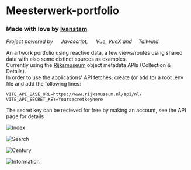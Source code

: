 # Meesterwerk-portfolio
### Made with love by [Ivanstam](https://github.com/Ivanstam)

*Project powered by
<img src="https://cdn.jsdelivr.net/gh/devicons/devicon/icons/javascript/javascript-plain.svg" width="14"/> Javascript,
<img src="https://cdn.jsdelivr.net/gh/devicons/devicon/icons/vuejs/vuejs-original.svg" width="14"/> Vue, VueX and 
<img src="https://cdn.jsdelivr.net/gh/devicons/devicon/icons/tailwindcss/tailwindcss-plain.svg" width="14"/>Tailwind.*

An artwork portfolio using reactive data, a few views/routes using shared data with also some distinct sources as examples.  
Currently using the [Rijksmuseum](https://www.rijksmuseum.nl/api/nl/) object metadata APIs (Collection & Details).  
In order to use the applications' API fetches; create (or add to) a root .env file and add the following lines:  
```
VITE_API_BASE_URL=https://www.rijksmuseum.nl/api/nl/
VITE_API_SECRET_KEY=Yoursecretkeyhere
```
The secret key can be recieved for free by making an account, see the API page for details

![Index](https://i.ibb.co/Vj9WG5S/index.png)

![Search](https://i.ibb.co/nmrW7Jz/search.png)

![Century](https://i.ibb.co/59NTZC7/century.png)

![Information](https://i.ibb.co/4MWHBjL/info.png)